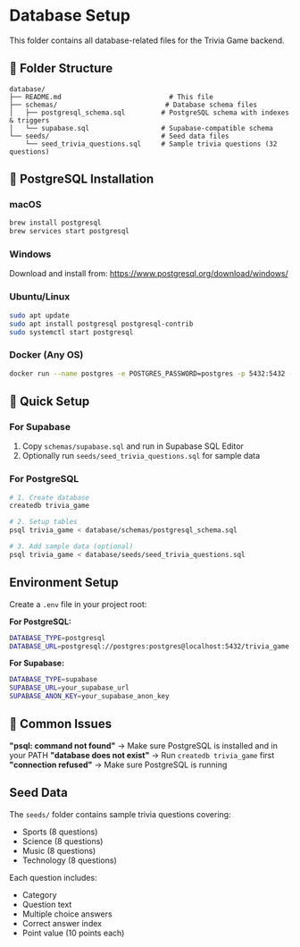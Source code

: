 # Database Setup

This folder contains all database-related files for the Trivia Game backend.

## 📁 Folder Structure

```
database/
├── README.md                           # This file
├── schemas/                           # Database schema files
│   ├── postgresql_schema.sql         # PostgreSQL schema with indexes & triggers
│   └── supabase.sql                  # Supabase-compatible schema
└── seeds/                            # Seed data files
    └── seed_trivia_questions.sql     # Sample trivia questions (32 questions)
```

## 🐘 PostgreSQL Installation

### macOS
```bash
brew install postgresql
brew services start postgresql
```

### Windows
Download and install from: https://www.postgresql.org/download/windows/

### Ubuntu/Linux
```bash
sudo apt update
sudo apt install postgresql postgresql-contrib
sudo systemctl start postgresql
```

### Docker (Any OS)
```bash
docker run --name postgres -e POSTGRES_PASSWORD=postgres -p 5432:5432 -d postgres
```

## 🚀 Quick Setup

### For Supabase
1. Copy `schemas/supabase.sql` and run in Supabase SQL Editor
2. Optionally run `seeds/seed_trivia_questions.sql` for sample data

### For PostgreSQL
```bash
# 1. Create database
createdb trivia_game

# 2. Setup tables
psql trivia_game < database/schemas/postgresql_schema.sql

# 3. Add sample data (optional)
psql trivia_game < database/seeds/seed_trivia_questions.sql
```

##  Environment Setup

Create a `.env` file in your project root:

**For PostgreSQL:**
```bash
DATABASE_TYPE=postgresql
DATABASE_URL=postgresql://postgres:postgres@localhost:5432/trivia_game
```

**For Supabase:**
```bash
DATABASE_TYPE=supabase
SUPABASE_URL=your_supabase_url
SUPABASE_ANON_KEY=your_supabase_anon_key
```

## 🚨 Common Issues

**"psql: command not found"** → Make sure PostgreSQL is installed and in your PATH
**"database does not exist"** → Run `createdb trivia_game` first
**"connection refused"** → Make sure PostgreSQL is running

## Seed Data

The `seeds/` folder contains sample trivia questions covering:
- Sports (8 questions)
- Science (8 questions)  
- Music (8 questions)
- Technology (8 questions)

Each question includes:
- Category
- Question text
- Multiple choice answers
- Correct answer index
- Point value (10 points each)
